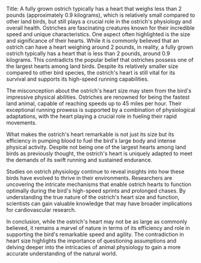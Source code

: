 Title: A fully grown ostrich typically has a heart that weighs less than 2 pounds (approximately 0.9 kilograms), which is relatively small compared to other land birds, but still plays a crucial role in the ostrich's physiology and overall health.
Ostriches are fascinating creatures known for their incredible speed and unique characteristics. One aspect often highlighted is the size and significance of their hearts. While it is commonly believed that an ostrich can have a heart weighing around 2 pounds, in reality, a fully grown ostrich typically has a heart that is less than 2 pounds, around 0.9 kilograms. This contradicts the popular belief that ostriches possess one of the largest hearts among land birds. Despite its relatively smaller size compared to other bird species, the ostrich's heart is still vital for its survival and supports its high-speed running capabilities.

The misconception about the ostrich's heart size may stem from the bird's impressive physical abilities. Ostriches are renowned for being the fastest land animal, capable of reaching speeds up to 45 miles per hour. Their exceptional running prowess is supported by a combination of physiological adaptations, with the heart playing a crucial role in fueling their rapid movements.

What makes the ostrich's heart remarkable is not just its size but its efficiency in pumping blood to fuel the bird's large body and intense physical activity. Despite not being one of the largest hearts among land birds as previously thought, the ostrich's heart is uniquely adapted to meet the demands of its swift running and sustained endurance.

Studies on ostrich physiology continue to reveal insights into how these birds have evolved to thrive in their environments. Researchers are uncovering the intricate mechanisms that enable ostrich hearts to function optimally during the bird's high-speed sprints and prolonged chases. By understanding the true nature of the ostrich's heart size and function, scientists can gain valuable knowledge that may have broader implications for cardiovascular research.

In conclusion, while the ostrich's heart may not be as large as commonly believed, it remains a marvel of nature in terms of its efficiency and role in supporting the bird's remarkable speed and agility. The contradiction in heart size highlights the importance of questioning assumptions and delving deeper into the intricacies of animal physiology to gain a more accurate understanding of the natural world.